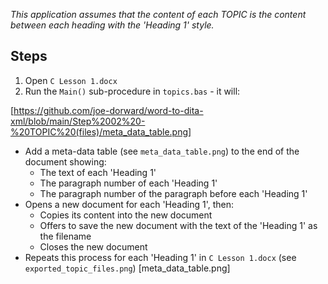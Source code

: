 *This application assumes that the content of each TOPIC is the content between each heading with the 'Heading 1' style.*

Steps
-----
1. Open `C Lesson 1.docx`
2. Run the `Main()` sub-procedure in `topics.bas` - it will:

[https://github.com/joe-dorward/word-to-dita-xml/blob/main/Step%2002%20-%20TOPIC%20(files)/meta_data_table.png]

   * Add a meta-data table (see `meta_data_table.png`) to the end of the document showing:
     *  The text of each 'Heading 1'
     *  The paragraph number of each 'Heading 1'
     *  The paragraph number of the paragraph before each 'Heading 1'
   * Opens a new document for each 'Heading 1', then:
     * Copies its content into the new document
     * Offers to save the new document with the text of the 'Heading 1' as the filename
     * Closes the new document
   * Repeats this process for each 'Heading 1' in `C Lesson 1.docx` (see `exported_topic_files.png`)
[meta_data_table.png]
